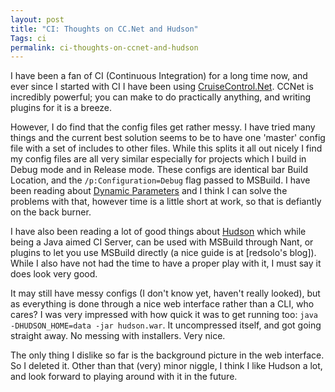 ```yaml
---
layout: post
title: "CI: Thoughts on CC.Net and Hudson"
Tags: ci
permalink: ci-thoughts-on-ccnet-and-hudson
---
```


I have been a fan of CI (Continuous Integration) for a long time now, and ever since I started with CI I have been using [CruiseControl.Net][1]. CCNet is incredibly powerful; you can make to do practically anything, and writing plugins for it is a breeze.

However, I do find that the config files get rather messy.  I have tried many things and the current best solution seems to be to have one 'master' config file with a set of includes to other files.  While this splits it all out nicely I find my config files are all very similar especially for projects which I build in Debug mode and in Release mode.  These configs are identical bar Build Location, and the `/p:Configuration=Debug` flag passed to MSBuild.  I have been reading about [Dynamic Parameters][2] and I think I can solve the problems with that, however time is a little short at work, so that is defiantly on the back burner.

I have also been reading a lot of good things about [Hudson][3] which while being a Java aimed CI Server, can be used with MSBuild through Nant, or plugins to let you use MSBuild directly (a nice guide is at [redsolo's blog]).  While I also have not had the time to have a proper play with it, I must say it does look very good.

It may still have messy configs (I don't know yet, haven't really looked), but as everything is done through a nice web interface rather than a CLI, who cares?  I was very impressed with how quick it was to get running too: `java -DHUDSON_HOME=data -jar hudson.war`. It uncompressed itself, and got going straight away. No messing with installers. Very nice.

The only thing I dislike so far is the background picture in the web interface.  So I deleted it.  Other than that (very) minor niggle, I think I like Hudson a lot, and look forward to playing around with it in the future.

[1]: http://confluence.public.thoughtworks.org/display/CCNET
[2]: http://confluence.public.thoughtworks.org/display/CCNET/Dynamic+Parameters
[3]: https://hudson.dev.java.net/
[4]: http://redsolo.blogspot.com/2008/04/guide-to-building-net-projects-using.html
